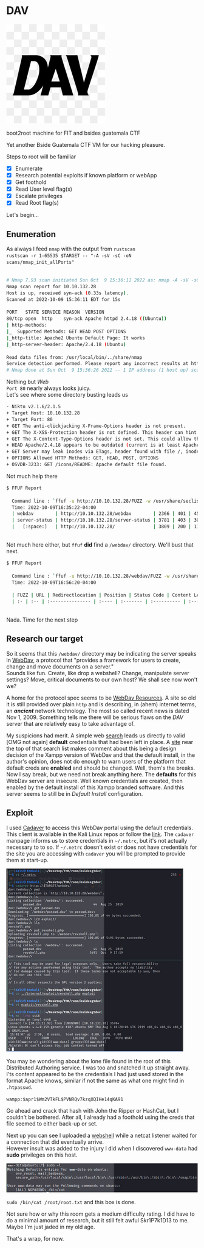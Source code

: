 # DAV
![logo](assets/roomLogo.jpeg)  

boot2root machine for FIT and bsides guatemala CTF  

Yet another Bside Guatemala CTF VM for our hacking pleasure.  

Steps to root will be familiar  

- [x] Enumerate
- [x] Research potential exploits if known platform or webApp
- [x] Get foothold
- [x] Read User level flag(s)
- [x] Escalate privileges
- [x] Read Root flag(s)

Let's begin...  

## Enumeration  

As always I feed `nmap` with the output from `rustscan`  
`rustscan -r 1-65535 $TARGET -- "-A -sV -sC -oN scans/nmap_init_allPorts"`  


```sh

# Nmap 7.93 scan initiated Sun Oct  9 15:36:11 2022 as: nmap -A -sV -sC -oN scans/nmap_allPorts -vvv -p 80 10.10.132.28
Nmap scan report for 10.10.132.28
Host is up, received syn-ack (0.33s latency).
Scanned at 2022-10-09 15:36:11 EDT for 15s

PORT   STATE SERVICE REASON  VERSION
80/tcp open  http    syn-ack Apache httpd 2.4.18 ((Ubuntu))
| http-methods: 
|_  Supported Methods: GET HEAD POST OPTIONS
|_http-title: Apache2 Ubuntu Default Page: It works
|_http-server-header: Apache/2.4.18 (Ubuntu)

Read data files from: /usr/local/bin/../share/nmap
Service detection performed. Please report any incorrect results at https://nmap.org/submit/ .
# Nmap done at Sun Oct  9 15:36:26 2022 -- 1 IP address (1 host up) scanned in 15.90 seconds
```  

Nothing but _Web_  
`Port 80` nearly always looks juicy.  
Let's see where some directory busting leads us  

```sh
- Nikto v2.1.6/2.1.5
+ Target Host: 10.10.132.28
+ Target Port: 80
+ GET The anti-clickjacking X-Frame-Options header is not present.
+ GET The X-XSS-Protection header is not defined. This header can hint to the user agent to protect against some forms of XSS
+ GET The X-Content-Type-Options header is not set. This could allow the user agent to render the content of the site in a different fashion to the MIME type
+ HEAD Apache/2.4.18 appears to be outdated (current is at least Apache/2.4.37). Apache 2.2.34 is the EOL for the 2.x branch.
+ GET Server may leak inodes via ETags, header found with file /, inode: 2c39, size: 590fce4d4ea8c, mtime: gzip
+ OPTIONS Allowed HTTP Methods: GET, HEAD, POST, OPTIONS 
+ OSVDB-3233: GET /icons/README: Apache default file found.
```  

Not much help there  

```sh
$ FFUF Report

  Command line : `ffuf -u http://10.10.132.28/FUZZ -w /usr/share/seclists/Discovery/Web-Content/raft-medium-directories-lowercase.txt -o scans/fuzz_dir.md -of md`
  Time: 2022-10-09T16:35:22-04:00
  | webdav        | http://10.10.132.28/webdav        | 2366 | 401 | 459    | 42   | 15  | text/html; charset=iso-8859-1 | 327.036041ms |
  | server-status | http://10.10.132.28/server-status | 3781 | 403 | 300    | 22   | 12  | text/html; charset=iso-8859-1 | 326.819155ms |
  |   [:space:]   | http://10.10.132.28/              | 3809 | 200 | 11321  | 3503 | 376 | text/html                     | 324.905262ms |
  
```  

Not much here either, but `ffuf` **did** find a `/webdav/` directory. We'll bust 
that next.  

```sh
$ FFUF Report

  Command line : `ffuf -u http://10.10.132.28/webdav/FUZZ -w /usr/share/seclists/Discovery/Web-Content/raft-medium-directories-lowercase.txt -o scans/fuzz_webdav.md -of md -fs 459`
  Time: 2022-10-09T16:56:20-04:00

  | FUZZ | URL | Redirectlocation | Position | Status Code | Content Length | Content Words | Content Lines | Content Type | Duration | ResultFile |
  | :- | :-- | :--------------- | :---- | :------- | :---------- | :------------- | :------------ | :--------- | :----------- |
  
```  

Nada. Time for the next step  

## Research our target  

So it seems that this `/webdav/` directory may be indicating the server speaks 
in [WebDav](https://en.wikipedia.org/wiki/WebDAV), a protocol that "provides a framework for users to create, change and move documents on a server."  
Sounds like fun. Create, like drop a webshell? Change, manipulate server settings? 
Move, critical documents to our own host? We shall see now won't we?  

A home for the protocol spec seems to be [WebDav Resources](http://www.webdav.org). A 
site so old it is still provided over plain `http` and is describing, in (ahem) internet terms, an **_ancient_** network technology. The most so called recent news is dated Nov 1, 2009. Something tells me there will be serious flaws on the _DAV_ server that are relatively easy to take advantage of.  

My suspicions had merit. A simple web [search](https://search.brave.com/search?q=default+credentials+webdav&source=web) leads us directly to valid [OMG not again] **default** credentials that had been left in place.  A [site](http://xforeveryman.blogspot.com/2012/01/helper-webdav-xampp-173-default.html) near the top of that search list makes comment about this being a design decision of the Xampp version of WebDav and that the default install, in the author's opinion, does not do enough to warn users of the platform that default creds are **enabled** and should be changed. Well, them's the breaks. Now I say break, but we need 
not break anything here. The **defaults** for this WebDav server are insecure. Well known 
credentials are created, then enabled by the default install of this Xampp branded software.  And this server seems to still be in _Default Install_ configuration.

## Exploit  

I used [Cadaver](http://www.webdav.org/cadaver/) to access this WebDav portal using the 
default credentials. This client is available in the Kali Linux repos or follow the [link](http://www.webdav.org/cadaver/). The `cadaver` manpage informs us to store credentials in 
`~/.netrc`, but it's not actually necessary to to so. If `~/.netrc` doesn't exist or does not have credentials for the site you are accessing with `cadaver` you will be prompted to provide them at start-up.  

[![login with cadaver](assets/cadaver2login_web.png)](assets/cadaver2login.png)  

You may be wondering about the lone file found in the root of this Distributed Authoring service. I was too and snatched it up straight away. I'ts content appeared to be the credentials I had just used stored in the format Apache knows, similar if not the same as what one might find in `.htpasswd`.  

`wampp:$apr1$Wm2VTkFL$PVNRQv7kzqXQIHe14qKA91`  

Go ahead and crack that hash with John the Ripper or HashCat, but I couldn't be bothered. After all, I already had a foothold using the creds that file seemed to either back-up or set.  

Next up you can see I uploaded a [webshell](https://en.wikipedia.org/wiki/Web_shell) while a netcat listener waited for a connection that did eventually arrive.  
However insult was added to the injury I did when I discovered `www-data` had **sudo** privileges on this host.  

![sudo IS root](assets/canRunSudo.png)  

`sudo /bin/cat /root/root.txt` and this box is done.  

Not sure how or why this room gets a medium difficulty rating. I did have to do a minimal 
amount of research, but it still felt awful Skr1P7k1D13 to me. Maybe I'm just jaded in my old age.  

That's a wrap, for now.
